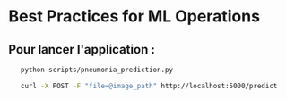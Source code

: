 # Best Practices for ML Operations

## Pour lancer l'application :

```bash
   python scripts/pneumonia_prediction.py
```

```bash
   curl -X POST -F "file=@image_path" http://localhost:5000/predict 
```
